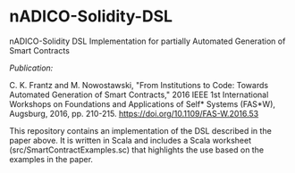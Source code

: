 # nADICO-Solidity-DSL
nADICO-Solidity DSL Implementation for partially Automated Generation of Smart Contracts

*Publication:* 

C. K. Frantz and M. Nowostawski, "From Institutions to Code: Towards Automated Generation of Smart Contracts," 2016 IEEE 1st International Workshops on Foundations and Applications of Self* Systems (FAS*W), Augsburg, 2016, pp. 210-215. 
https://doi.org/10.1109/FAS-W.2016.53

This repository contains an implementation of the DSL described in the paper above. It is written in Scala and includes a Scala worksheet (src/SmartContractExamples.sc) that highlights the use based on the examples in the paper.
